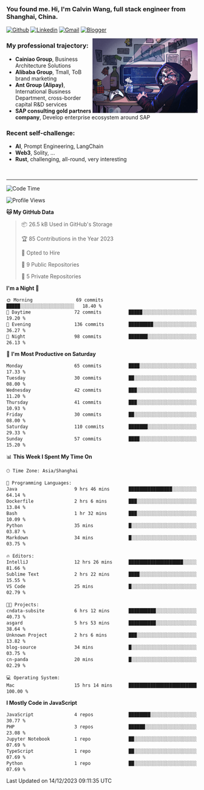 <!-- Greeting -->
### You found me. Hi, I'm Calvin Wang, full stack engineer from Shanghai, China.

[![Github](https://img.shields.io/badge/-Github-000?style=flat&logo=Github&logoColor=white)](https://github.com/wangjunneil)
[![Linkedin](https://img.shields.io/badge/-LinkedIn-blue?style=flat&logo=Linkedin&logoColor=white)](https://www.linkedin.com/in/wangjunneil/)
[![Gmail](https://img.shields.io/badge/-Gmail-c14438?style=flat&logo=Gmail&logoColor=white)](mailto:wangjunneil@gmail.com)
[![Blogger](https://img.shields.io/badge/-Blogger-gray?style=flat&logo=Blogger&logoColor=white)](https://www.wangjun.dev)

<!--Introduction -->

<img align="right" alt="img" src="https://raw.githubusercontent.com/wangjunneil/wangjunneil/main/imgs/cover_image.png" width="55%" height="auto" />

### My professional trajectory: 
- **Cainiao Group**, Business Architecture Solutions
- **Alibaba Group**, Tmall, ToB brand marketing
- **Ant Group (Alipay)**, International Business Department, cross-border capital R&D services
- **SAP consulting gold partners company**, Develop enterprise ecosystem around SAP
### Recent self-challenge:
- **AI**, Prompt Engineering, LangChain
- **Web3**, Solity, ...
- **Rust**, challenging, all-round, very interesting

<br/>

---
<!-- Your badges -->

<!--START_SECTION:waka-->
![Code Time](http://img.shields.io/badge/Code%20Time-16%20hrs%2055%20mins-blue)

![Profile Views](http://img.shields.io/badge/Profile%20Views-42-blue)

**🐱 My GitHub Data** 

> 📦 26.5 kB Used in GitHub's Storage 
 > 
> 🏆 85 Contributions in the Year 2023
 > 
> 💼 Opted to Hire
 > 
> 📜 9 Public Repositories 
 > 
> 🔑 5 Private Repositories 
 > 
**I'm a Night 🦉** 

```text
🌞 Morning                69 commits          █████░░░░░░░░░░░░░░░░░░░░   18.40 % 
🌆 Daytime                72 commits          █████░░░░░░░░░░░░░░░░░░░░   19.20 % 
🌃 Evening                136 commits         █████████░░░░░░░░░░░░░░░░   36.27 % 
🌙 Night                  98 commits          ███████░░░░░░░░░░░░░░░░░░   26.13 % 
```
📅 **I'm Most Productive on Saturday** 

```text
Monday                   65 commits          ████░░░░░░░░░░░░░░░░░░░░░   17.33 % 
Tuesday                  30 commits          ██░░░░░░░░░░░░░░░░░░░░░░░   08.00 % 
Wednesday                42 commits          ███░░░░░░░░░░░░░░░░░░░░░░   11.20 % 
Thursday                 41 commits          ███░░░░░░░░░░░░░░░░░░░░░░   10.93 % 
Friday                   30 commits          ██░░░░░░░░░░░░░░░░░░░░░░░   08.00 % 
Saturday                 110 commits         ███████░░░░░░░░░░░░░░░░░░   29.33 % 
Sunday                   57 commits          ████░░░░░░░░░░░░░░░░░░░░░   15.20 % 
```


📊 **This Week I Spent My Time On** 

```text
🕑︎ Time Zone: Asia/Shanghai

💬 Programming Languages: 
Java                     9 hrs 46 mins       ████████████████░░░░░░░░░   64.14 % 
Dockerfile               2 hrs 6 mins        ███░░░░░░░░░░░░░░░░░░░░░░   13.84 % 
Bash                     1 hr 32 mins        ███░░░░░░░░░░░░░░░░░░░░░░   10.09 % 
Python                   35 mins             █░░░░░░░░░░░░░░░░░░░░░░░░   03.87 % 
Markdown                 34 mins             █░░░░░░░░░░░░░░░░░░░░░░░░   03.75 % 

🔥 Editors: 
IntelliJ                 12 hrs 26 mins      ████████████████████░░░░░   81.66 % 
Sublime Text             2 hrs 22 mins       ████░░░░░░░░░░░░░░░░░░░░░   15.55 % 
VS Code                  25 mins             █░░░░░░░░░░░░░░░░░░░░░░░░   02.79 % 

🐱‍💻 Projects: 
cndata-subsite           6 hrs 12 mins       ██████████░░░░░░░░░░░░░░░   40.73 % 
asgard                   5 hrs 53 mins       ██████████░░░░░░░░░░░░░░░   38.64 % 
Unknown Project          2 hrs 6 mins        ███░░░░░░░░░░░░░░░░░░░░░░   13.82 % 
blog-source              34 mins             █░░░░░░░░░░░░░░░░░░░░░░░░   03.75 % 
cn-panda                 20 mins             █░░░░░░░░░░░░░░░░░░░░░░░░   02.29 % 

💻 Operating System: 
Mac                      15 hrs 14 mins      █████████████████████████   100.00 % 
```

**I Mostly Code in JavaScript** 

```text
JavaScript               4 repos             ████████░░░░░░░░░░░░░░░░░   30.77 % 
PHP                      3 repos             ██████░░░░░░░░░░░░░░░░░░░   23.08 % 
Jupyter Notebook         1 repo              ██░░░░░░░░░░░░░░░░░░░░░░░   07.69 % 
TypeScript               1 repo              ██░░░░░░░░░░░░░░░░░░░░░░░   07.69 % 
Python                   1 repo              ██░░░░░░░░░░░░░░░░░░░░░░░   07.69 % 
```




 Last Updated on 14/12/2023 09:11:35 UTC
<!--END_SECTION:waka-->
